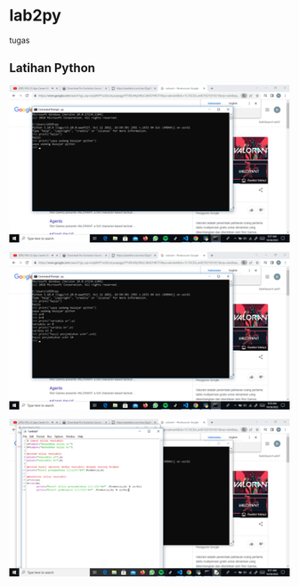 # lab2py
tugas

## Latihan Python

![](scrsr/Screenshot%20(6).png)

![](scrsr/Screenshot%20(7).png)


![](scrsr/Screenshot%20(8).png)
